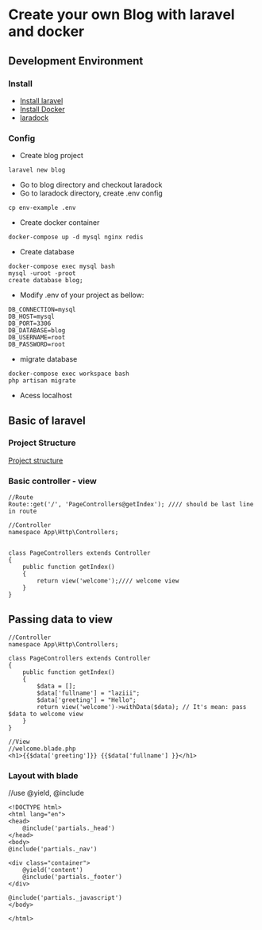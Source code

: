 # Create your own Blog with laravel and docker
## Development Environment
### Install
* [Install laravel](https://laravel.com/docs/5.4#installing-laravel)
* [Install Docker](https://www.docker.com)
* [laradock](http://laradock.io/getting-started/)

### Config
* Create blog project
```
laravel new blog
```
* Go to blog directory and checkout laradock
* Go to laradock directory, create .env config
```
cp env-example .env
```
* Create docker container
```
docker-compose up -d mysql nginx redis
```
* Create database
```
docker-compose exec mysql bash
mysql -uroot -proot
create database blog;
```
* Modify .env of your project as bellow:
```
DB_CONNECTION=mysql
DB_HOST=mysql
DB_PORT=3306
DB_DATABASE=blog
DB_USERNAME=root
DB_PASSWORD=root
```
* migrate database
```
docker-compose exec workspace bash
php artisan migrate
```
* Acess localhost


## Basic of laravel
### Project Structure
[Project structure](https://goo.gl/94CQBp)
### Basic controller - view
```
//Route
Route::get('/', 'PageControllers@getIndex'); //// should be last line in route

//Controller
namespace App\Http\Controllers;


class PageControllers extends Controller
{
    public function getIndex()
    {
        return view('welcome');//// welcome view
    }
}
```

## Passing data to view
```
//Controller
namespace App\Http\Controllers;

class PageControllers extends Controller
{
    public function getIndex()
    {
        $data = [];
        $data['fullname'] = "laziii";
        $data['greeting'] = "Hello";
        return view('welcome')->withData($data); // It's mean: pass $data to welcome view
    }
}

//View
//welcome.blade.php
<h1>{{$data['greeting']}} {{$data['fullname'] }}</h1>
```

### Layout with blade
//use @yield, @include
```
<!DOCTYPE html>
<html lang="en">
<head>
    @include('partials._head')
</head>
<body>
@include('partials._nav')

<div class="container">
    @yield('content')
    @include('partials._footer')
</div>

@include('partials._javascript')
</body>

</html>

```
